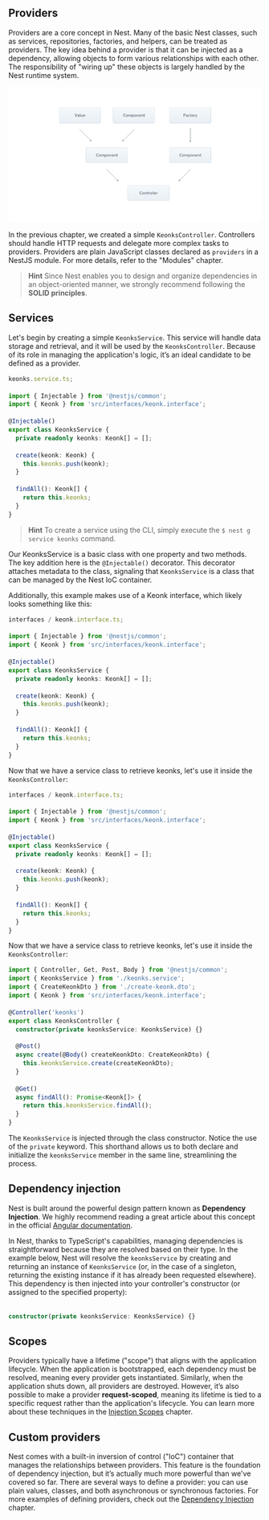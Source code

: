 ## Providers

Providers are a core concept in Nest. Many of the basic Nest classes, such as services, repositories, factories, and helpers, can be treated as providers. The key idea behind a provider is that it can be injected as a dependency, allowing objects to form various relationships with each other. The responsibility of "wiring up" these objects is largely handled by the Nest runtime system.

![Provider Image](./docs/images/provider.png)

In the previous chapter, we created a simple `KeonksController`. Controllers should handle HTTP requests and delegate more complex tasks to providers. Providers are plain JavaScript classes declared as `providers` in a NestJS module. For more details, refer to the "Modules" chapter.

> **Hint**
> Since Nest enables you to design and organize dependencies in an object-oriented manner, we strongly recommend following the **SOLID principles**.

## Services

Let's begin by creating a simple `KeonksService`. This service will handle data storage and retrieval, and it will be used by the `KeonksController`. Because of its role in managing the application's logic, it’s an ideal candidate to be defined as a provider.

```ts
keonks.service.ts;

import { Injectable } from '@nestjs/common';
import { Keonk } from 'src/interfaces/keonk.interface';

@Injectable()
export class KeonksService {
  private readonly keonks: Keonk[] = [];

  create(keonk: Keonk) {
    this.keonks.push(keonk);
  }

  findAll(): Keonk[] {
    return this.keonks;
  }
}
```

> **Hint**
> To create a service using the CLI, simply execute the `$ nest g service keonks` command.

Our KeonksService is a basic class with one property and two methods. The key addition here is the `@Injectable()` decorator. This decorator attaches metadata to the class, signaling that `KeonksService` is a class that can be managed by the Nest IoC container.

Additionally, this example makes use of a Keonk interface, which likely looks something like this:

```ts
interfaces / keonk.interface.ts;

import { Injectable } from '@nestjs/common';
import { Keonk } from 'src/interfaces/keonk.interface';

@Injectable()
export class KeonksService {
  private readonly keonks: Keonk[] = [];

  create(keonk: Keonk) {
    this.keonks.push(keonk);
  }

  findAll(): Keonk[] {
    return this.keonks;
  }
}
```

Now that we have a service class to retrieve keonks, let's use it inside the `KeonksController`:

```ts
interfaces / keonk.interface.ts;

import { Injectable } from '@nestjs/common';
import { Keonk } from 'src/interfaces/keonk.interface';

@Injectable()
export class KeonksService {
  private readonly keonks: Keonk[] = [];

  create(keonk: Keonk) {
    this.keonks.push(keonk);
  }

  findAll(): Keonk[] {
    return this.keonks;
  }
}
```

Now that we have a service class to retrieve keonks, let's use it inside the `KeonksController`:

```ts
import { Controller, Get, Post, Body } from '@nestjs/common';
import { KeonksService } from './keonks.service';
import { CreateKeonkDto } from './create-keonk.dto';
import { Keonk } from 'src/interfaces/keonk.interface';

@Controller('keonks')
export class KeonksController {
  constructor(private keonksService: KeonksService) {}

  @Post()
  async create(@Body() createKeonkDto: CreateKeonkDto) {
    this.keonksService.create(createKeonkDto);
  }

  @Get()
  async findAll(): Promise<Keonk[]> {
    return this.keonksService.findAll();
  }
}
```

The `KeonksService` is injected through the class constructor. Notice the use of the `private` keyword. This shorthand allows us to both declare and initialize the `keonksService` member in the same line, streamlining the process.

## Dependency injection

Nest is built around the powerful design pattern known as **Dependency Injection**. We highly recommend reading a great article about this concept in the official [Angular documentation](https://angular.dev/guide/di).

In Nest, thanks to TypeScript's capabilities, managing dependencies is straightforward because they are resolved based on their type. In the example below, Nest will resolve the `keonksService` by creating and returning an instance of `KeonksService` (or, in the case of a singleton, returning the existing instance if it has already been requested elsewhere). This dependency is then injected into your controller's constructor (or assigned to the specified property):

```ts

constructor(private keonksService: KeonksService) {}

```

## Scopes

Providers typically have a lifetime ("scope") that aligns with the application lifecycle. When the application is bootstrapped, each dependency must be resolved, meaning every provider gets instantiated. Similarly, when the application shuts down, all providers are destroyed. However, it’s also possible to make a provider **request-scoped**, meaning its lifetime is tied to a specific request rather than the application's lifecycle. You can learn more about these techniques in the [Injection Scopes](https://docs.nestjs.com/fundamentals/injection-scopes) chapter.

## Custom providers

Nest comes with a built-in inversion of control ("IoC") container that manages the relationships between providers. This feature is the foundation of dependency injection, but it’s actually much more powerful than we've covered so far. There are several ways to define a provider: you can use plain values, classes, and both asynchronous or synchronous factories. For more examples of defining providers, check out the [Dependency Injection](https://docs.nestjs.com/fundamentals/dependency-injection) chapter.

